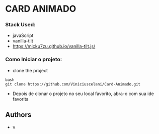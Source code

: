 # CARD ANIMADO 

### Stack Used:

- javaScript
- vanilla-tilt
- https://micku7zu.github.io/vanilla-tilt.js/

### Como Iniciar o projeto:

- clone the project

```
bash
git clone https://github.com/Viniciuscelani/Card-Animado.git
```

- Depois de clonar o projeto no seu local favorito, abra-o com sua ide favorita

## Authors

- v
